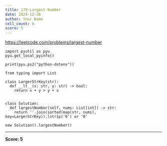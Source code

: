 ```yaml
---
title: 179-Largest-Number
date: 2024-12-26
author: Your Name
cell_count: 6
score: 5
---
```


https://leetcode.com/problems/largest-number


```
import pyutil as pyu
pyu.get_local_pyinfo()
```


```
print(pyu.ps2("python-dotenv"))
```


```
from typing import List
```


```
class LargerStrKey(str):
  def __lt__(x: str, y: str) -> bool:
    return x + y > y + x


class Solution:
  def largestNumber(self, nums: List[int]) -> str:
    return ''.join(sorted(map(str, nums), key=LargerStrKey)).lstrip('0') or '0'
```


```
new Solution().largestNumber()
```


---
**Score: 5**